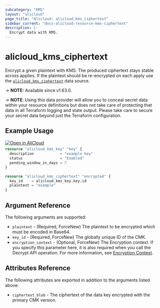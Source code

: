 ```yaml
---
subcategory: "KMS"
layout: "alicloud"
page_title: "Alicloud: alicloud_kms_ciphertext"
sidebar_current: "docs-alicloud-resource-kms-ciphertext"
description: |-
  Encrypt data with KMS.
---
```


# alicloud_kms_ciphertext

Encrypt a given plaintext with KMS. The produced ciphertext stays stable across applies. If the plaintext should be re-encrypted on each apply use the [`alicloud_kms_ciphertext`](https://registry.terraform.io/providers/aliyun/alicloud/latest/docs/data-sources/kms_ciphertext) data source.

-> **NOTE:** Available since v1.63.0.

-> **NOTE**: Using this data provider will allow you to conceal secret data within your resource definitions but does not take care of protecting that data in all Terraform logging and state output. Please take care to secure your secret data beyond just the Terraform configuration.

## Example Usage

<div style="display: block;margin-bottom: 40px;"><div class="oics-button" style="float: right;position: absolute;margin-bottom: 10px;">
  <a href="https://api.aliyun.com/api-tools/terraform?resource=alicloud_kms_ciphertext&exampleId=089d6344-261f-2331-91ce-8f1e925d785989bd2ff0&activeTab=example&spm=docs.r.kms_ciphertext.0.089d634426&intl_lang=EN_US" target="_blank">
    <img alt="Open in AliCloud" src="https://img.alicdn.com/imgextra/i1/O1CN01hjjqXv1uYUlY56FyX_!!6000000006049-55-tps-254-36.svg" style="max-height: 44px; max-width: 100%;">
  </a>
</div></div>

```terraform
resource "alicloud_kms_key" "key" {
  description            = "example key"
  status                 = "Enabled"
  pending_window_in_days = 7
}

resource "alicloud_kms_ciphertext" "encrypted" {
  key_id    = alicloud_kms_key.key.id
  plaintext = "example"
}
```

## Argument Reference

The following arguments are supported:

* `plaintext` - (Required, ForceNew) The plaintext to be encrypted which must be encoded in Base64.
* `key_id` - (Required, ForceNew) The globally unique ID of the CMK.
* `encryption_context` - (Optional, ForceNew) The Encryption context. If you specify this parameter here, it is also required when you call the Decrypt API operation. For more information, see [Encryption Context](https://www.alibabacloud.com/help/doc-detail/42975.htm).


## Attributes Reference

The following attributes are exported in addition to the arguments listed above:

* `ciphertext_blob` - The ciphertext of the data key encrypted with the primary CMK version.
